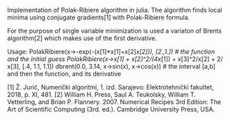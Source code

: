 Implementation of Polak-Ribiere algorithm in julia.
The algorithm finds local minima using conjugate gradients[1] with Polak-Ribiere formula.

For the purpose of single variable minimization is used a variaton of Brents algorithm[2] which makes use of the first derivative.

Usage: 
PolakRibiere(x->-exp(-(x[1]*x[1]+x[2]*x[2])), [2.,1.]) # the function and the initial guess
PolakRibiere(x->x[1] + x[2]^2/(4*x[1]) + x[3]^2/x[2] + 2/ x[3], [.4, 1.1, 1.1]) 
dbrent(0.0, 3.14, x->sin(x), x->cos(x)) # the interval [a,b] and then the function, and its derivative


[1] Ž. Jurić, Numerički algoritmi, 1. izd. Sarajevo: Elektrotehnički fakultet, 2018, p. XI, 481.
[2] William H. Press, Saul A. Teukolsky, William T. Vetterling, and Brian P. Flannery. 2007. Numerical Recipes 3rd Edition: The Art of Scientific Computing (3rd. ed.). Cambridge University Press, USA.
